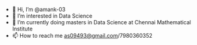 - 👋 Hi, I’m @amank-03
- 👀 I’m interested in Data Science 
- 🌱 I’m currently doing masters in Data Science at Chennai Mathematical Institute 
- 📫 How to reach me as09493@gmail.com/7980360352

<!---
amank-03/amank-03 is a ✨ special ✨ repository because its `README.md` (this file) appears on your GitHub profile.
You can click the Preview link to take a look at your changes.
--->
